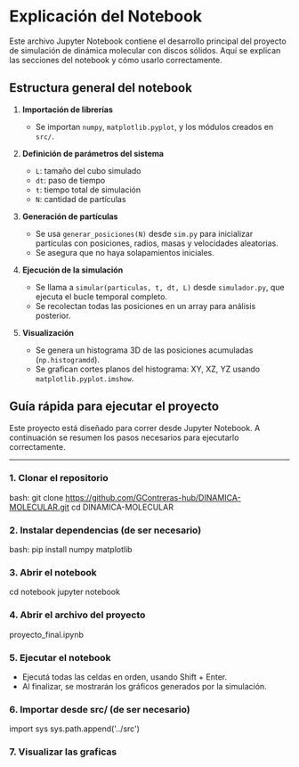 # Explicación del Notebook 

Este archivo Jupyter Notebook contiene el desarrollo principal del proyecto de simulación de dinámica molecular con discos sólidos. Aquí se explican las secciones del notebook y cómo usarlo correctamente.

## Estructura general del notebook

1. **Importación de librerías**
   - Se importan `numpy`, `matplotlib.pyplot`, y los módulos creados en `src/`.

2. **Definición de parámetros del sistema**
   - `L`: tamaño del cubo simulado
   - `dt`: paso de tiempo
   - `t`: tiempo total de simulación
   - `N`: cantidad de partículas

3. **Generación de partículas**
   - Se usa `generar_posiciones(N)` desde `sim.py` para inicializar partículas con posiciones, radios, masas y velocidades aleatorias.
   - Se asegura que no haya solapamientos iniciales.

4. **Ejecución de la simulación**
   - Se llama a `simular(particulas, t, dt, L)` desde `simulador.py`, que ejecuta el bucle temporal completo.
   - Se recolectan todas las posiciones en un array para análisis posterior.

5. **Visualización**
   - Se genera un histograma 3D de las posiciones acumuladas (`np.histogramdd`).
   - Se grafican cortes planos del histograma: XY, XZ, YZ usando `matplotlib.pyplot.imshow`.

## Guía rápida para ejecutar el proyecto

Este proyecto está diseñado para correr desde Jupyter Notebook. A continuación se resumen los pasos necesarios para ejecutarlo correctamente.

---

### 1. Clonar el repositorio

bash:
git clone https://github.com/GContreras-hub/DINAMICA-MOLECULAR.git
cd DINAMICA-MOLECULAR

### 2. Instalar dependencias (de ser necesario)
bash:
pip install numpy matplotlib

### 3. Abrir el notebook
cd notebook
jupyter notebook

### 4. Abrir el archivo del proyecto
proyecto_final.ipynb

### 5. Ejecutar el notebook
- Ejecutá todas las celdas en orden, usando Shift + Enter.
- Al finalizar, se mostrarán los gráficos generados por la simulación.

### 6. Importar desde src/ (de ser necesario)
import sys
sys.path.append('../src')

### 7. Visualizar las graficas 
